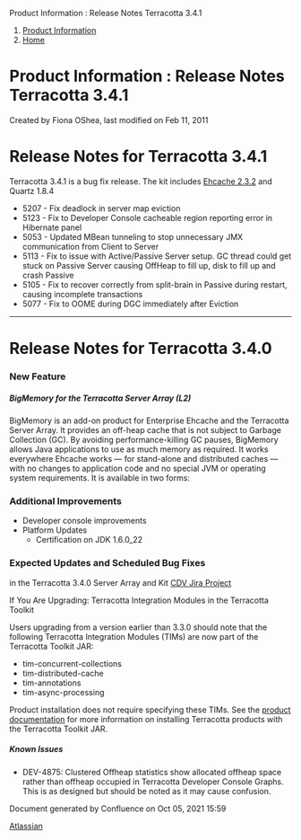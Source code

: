 Product Information : Release Notes Terracotta 3.4.1  

1.  [Product Information](index.html)
2.  [Home](Home.html)

Product Information : Release Notes Terracotta 3.4.1
====================================================

Created by Fiona OShea, last modified on Feb 11, 2011

Release Notes for Terracotta 3.4.1
==================================

Terracotta 3.4.1 is a bug fix release. The kit includes [Ehcache 2.3.2](Release-Notes-Ehcache-2.3.2.html) and Quartz 1.8.4

*   5207 - Fix deadlock in server map eviction
*   5123 - Fix to Developer Console cacheable region reporting error in Hibernate panel
*   5053 - Updated MBean tunneling to stop unnecessary JMX communication from Client to Server
*   5113 - Fix to issue with Active/Passive Server setup. GC thread could get stuck on Passive Server causing OffHeap to fill up, disk to fill up and crash Passive
*   5105 - Fix to recover correctly from split-brain in Passive during restart, causing incomplete transactions
*   5077 - Fix to OOME during DGC immediately after Eviction

* * *

Release Notes for Terracotta 3.4.0
==================================

### New Feature

##### BigMemory for the Terracotta Server Array (L2)

BigMemory is an add-on product for Enterprise Ehcache and the Terracotta Server Array. It provides an off-heap cache that is not subject to Garbage Collection (GC). By avoiding performance-killing GC pauses, BigMemory allows Java applications to use as much memory as required. It works everywhere Ehcache works — for stand-alone and distributed caches — with no changes to application code and no special JVM or operating system requirements. It is available in two forms:

### Additional Improvements

*   Developer console improvements
*   Platform Updates
    *   Certification on JDK 1.6.0\_22

### Expected Updates and Scheduled Bug Fixes

in the Terracotta 3.4.0 Server Array and Kit [CDV Jira Project](https://jira.terracotta.org/jira/browse/CDV#selectedTab=com.atlassian.jira.plugin.system.project%3Achangelog-panel)

If You Are Upgrading: Terracotta Integration Modules in the Terracotta Toolkit

Users upgrading from a version earlier than 3.3.0 should note that the following Terracotta Integration Modules (TIMs) are now part of the Terracotta Toolkit JAR:

*   tim-concurrent-collections
*   tim-distributed-cache
*   tim-annotations
*   tim-async-processing

Product installation does not require specifying these TIMs. See the [product documentation](http://terracotta.org/documentation) for more information on installing Terracotta products with the Terracotta Toolkit JAR.

##### Known Issues

*   DEV-4875: Clustered Offheap statistics show allocated offheap space rather than offheap occupied in Terracotta Developer Console Graphs. This is as designed but should be noted as it may cause confusion.

Document generated by Confluence on Oct 05, 2021 15:59

[Atlassian](http://www.atlassian.com/)